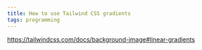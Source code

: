 ```yaml
---
title: How to use Tailwind CSS gradients
tags: programming
---
```

https://tailwindcss.com/docs/background-image#linear-gradients
